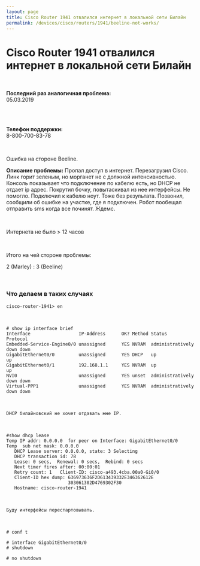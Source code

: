 ```yaml
---
layout: page
title: Cisco Router 1941 отвалился интернет в локальной сети Билайн
permalink: /devices/cisco/routers/1941/beeline-not-works/
---
```


# Cisco Router 1941 отвалился интернет в локальной сети Билайн

<br/>

**Последний раз аналогичная проблема:**<br/>
05.03.2019

<br/>
<br/>

**Телефон поддержки:** <br/>
8-800-700-83-78

<br/>

Ошибка на стороне Beeline.

**Описание проблемы:**
Пропал доступ в интернет. Перезагрузил Cisco. Линк горит зеленым, но морганет не с должной интенсивностью. Консоль показывает что подключение по кабелю есть, но DHCP не отдает ip адрес. Покрутил бочку, повытаскивал из нее интерфейсы. Не помогло. Подключил к кабелю ноут. Тоже без результата. Позвонил, сообщили об ошибке на участке, где я подключен. Робот пообещал отправить sms когда все починят. Ждемс.

<br/>

Интернета не было > 12 часов

<br/>

Итого на чей стороне проблемы:

2 (Marley) : 3 (Beeline)

<br/>

### Что делаем в таких случаях

    cisco-router-1941> en

<br/>

    # show ip interface brief
    Interface                  IP-Address      OK? Method Status                Protocol
    Embedded-Service-Engine0/0 unassigned      YES NVRAM  administratively down down
    GigabitEthernet0/0         unassigned      YES DHCP   up                    up
    GigabitEthernet0/1         192.168.1.1     YES NVRAM  up                    up
    NVI0                       unassigned      YES unset  administratively down down
    Virtual-PPP1               unassigned      YES NVRAM  administratively down down

<br/>

    DHCP билайновский не хочет отдавать мне IP.

<br/>

    #show dhcp lease
    Temp IP addr: 0.0.0.0  for peer on Interface: GigabitEthernet0/0
    Temp  sub net mask: 0.0.0.0
       DHCP Lease server: 0.0.0.0, state: 3 Selecting
       DHCP transaction id: 78
       Lease: 0 secs,  Renewal: 0 secs,  Rebind: 0 secs
       Next timer fires after: 00:00:01
       Retry count: 1   Client-ID: cisco-a493.4cba.00a0-Gi0/0
       Client-ID hex dump: 636973636F2D613439332E346362612E
                           303061302D4769302F30
       Hostname: cisco-router-1941

<br/>

    Буду интерфейсы перестартовывать.

<br/>

    # conf t

    # interface GigabitEthernet0/0
    # shutdown

    # no shutdown
